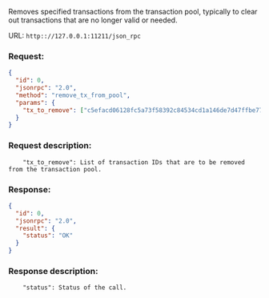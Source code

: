 Removes specified transactions from the transaction pool, typically to clear out transactions that are no longer valid or needed.

URL: ```http:://127.0.0.1:11211/json_rpc```
### Request: 
```json
{
  "id": 0,
  "jsonrpc": "2.0",
  "method": "remove_tx_from_pool",
  "params": {
    "tx_to_remove": ["c5efacd06128fc5a73f58392c84534cd1a146de7d47ffbe770486cce5130dc1f","c2f0de2ef4753dc0ec8dd2da5ebf8e77f07d2ac0791357a9e3f2537071b33762"]
  }
}
```
### Request description: 
```
    "tx_to_remove": List of transaction IDs that are to be removed from the transaction pool.

```
### Response: 
```json
{
  "id": 0,
  "jsonrpc": "2.0",
  "result": {
    "status": "OK"
  }
}
```
### Response description: 
```
    "status": Status of the call.

```
